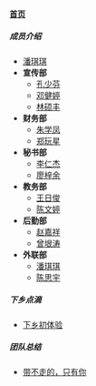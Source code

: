 
#### [首页](?file=home-首页)

##### 成员介绍
- [潘琪琪](?file=003-成员介绍/001-潘琪琪 "潘琪琪")
- **宣传部**
    - [孔少芬](?file=003-成员介绍/002-宣传部/001-孔少芬 "孔少芬")
    - [邓健婷](?file=003-成员介绍/002-宣传部/002-邓健婷 "邓健婷")
    - [林硕丰](?file=003-成员介绍/002-宣传部/003-林硕丰 "林硕丰")
- **财务部**
    - [朱学凤](?file=003-成员介绍/003-财务部/001-朱学凤 "朱学凤")
    - [郑玩星](?file=003-成员介绍/003-财务部/002-郑玩星 "郑玩星")
- **秘书部**
    - [李仁杰](?file=003-成员介绍/004-秘书部/001-李仁杰 "李仁杰")
    - [廖梓余](?file=003-成员介绍/004-秘书部/002-廖梓余 "廖梓余")
- **教务部**
    - [王日俊](?file=003-成员介绍/005-教务部/001-王日俊 "王日俊")
    - [陈文婷](?file=003-成员介绍/005-教务部/002-陈文婷 "陈文婷")
- **后勤部**
    - [赵嘉祥](?file=003-成员介绍/006-后勤部/001-赵嘉祥 "赵嘉祥")
    - [曾垠涛](?file=003-成员介绍/006-后勤部/002-曾垠涛 "曾垠涛")
- **外联部**
    - [潘琪琪](?file=003-成员介绍/007-外联部/001-潘琪琪 "潘琪琪")
    - [陈思宇](?file=003-成员介绍/007-外联部/002-陈思宇 "陈思宇")

##### 下乡点滴
- [下乡初体验](?file=004-下乡点滴/001-下乡初体验 "下乡初体验")

##### 团队总结
- [带不走的，只有你](?file=005-团队总结/001-带不走的，只有你 "带不走的，只有你")

